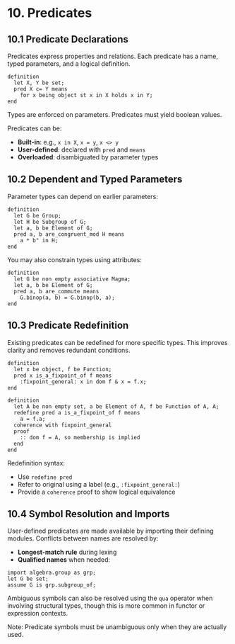 # 10. Predicates

## 10.1 Predicate Declarations

Predicates express properties and relations. Each predicate has a name, typed parameters, and a logical definition.

```mizar
definition
  let X, Y be set;
  pred X c= Y means
    for x being object st x in X holds x in Y;
end
```

Types are enforced on parameters. Predicates must yield boolean values.

Predicates can be:

* **Built-in**: e.g., `x in X`, `x = y`, `x <> y`
* **User-defined**: declared with `pred` and `means`
* **Overloaded**: disambiguated by parameter types

## 10.2 Dependent and Typed Parameters

Parameter types can depend on earlier parameters:

```mizar
definition
  let G be Group;
  let H be Subgroup of G;
  let a, b be Element of G;
  pred a, b are_congruent_mod H means
    a * b" in H;
end
```

You may also constrain types using attributes:

```mizar
definition
  let G be non empty associative Magma;
  let a, b be Element of G;
  pred a, b are_commute means
    G.binop(a, b) = G.binop(b, a);
end
```

## 10.3 Predicate Redefinition

Existing predicates can be redefined for more specific types. This improves clarity and removes redundant conditions.

```mizar
definition
  let x be object, f be Function;
  pred x is_a_fixpoint_of f means
    :fixpoint_general: x in dom f & x = f.x;
end

definition
  let A be non empty set, a be Element of A, f be Function of A, A;
  redefine pred a is_a_fixpoint_of f means
    a = f.a;
  coherence with fixpoint_general
  proof
    :: dom f = A, so membership is implied
  end
end
```

Redefinition syntax:

* Use `redefine pred`
* Refer to original using a label (e.g., `:fixpoint_general:`)
* Provide a `coherence` proof to show logical equivalence

## 10.4 Symbol Resolution and Imports

User-defined predicates are made available by importing their defining modules. Conflicts between names are resolved by:

* **Longest-match rule** during lexing
* **Qualified names** when needed:

```mizar
import algebra.group as grp;
let G be set;
assume G is grp.subgroup_of;
```

Ambiguous symbols can also be resolved using the `qua` operator when involving structural types, though this is more common in functor or expression contexts.

Note: Predicate symbols must be unambiguous only when they are actually used.
